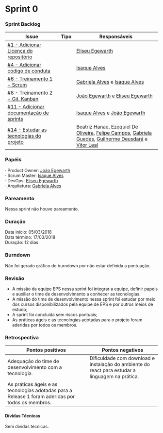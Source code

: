 # Sprint 0

### Sprint Backlog

|Issue|Tipo|Responsáveis|
|---|---|---|
|[#1 - Adicionar Licença do repositório](https://github.com/fga-gpp-mds/AGR-APP-react-native/issues/1)||[Eliseu Egewarth](https://github.com/eliseuegewarth)|
|[#4 - Adicionar código de conduta](https://github.com/fga-gpp-mds/AGR-APP-react-native/issues/4)||[Isaque Alves](https://github.com/alvesisaque)|
|[#6 - Treinamento 1 - Scrum](https://github.com/fga-gpp-mds/AGR-APP-react-native/issues/6)||[Gabriela Alves](https://github.com/gag2502) e [Isaque Alves](https://github.com/alvesisaque)|
|[#8 - Treinamento 2 - Git, Kanban](https://github.com/fga-gpp-mds/AGR-APP-react-native/issues/8)||[João Egewarth](https://github.com/egewarth) e [Eliseu Egewarth](https://github.com/eliseuegewarth)|
|[#11 - Adicionar documentação de sprints](https://github.com/fga-gpp-mds/AGR-APP-react-native/issues/11)||[Isaque Alves](https://github.com/alvesisaque) e [João Egewarth](https://github.com/egewarth)|
|[#14 - Estudar as tecnologias do projeto](https://github.com/fga-gpp-mds/AGR-APP-react-native/issues/14)||[Beatriz Hanae](https://github.com/BeatrizHanae), [Ezequiel De Oliveira](https://github.com/EzequielDeOliveira), [Felipe Campos](https://github.com/fepas), [Gabriela Guedes](https://github.com/gabibguedes), [Guilherme Deusdará](https://github.com/gdeusdara) e [Vitor Leal](https://github.com/vitorl-s)|

### Papéis

· Product Owner: [João Egewarth](https://github.com/egewarth)  
· Scrum Master: [Isaque Alves](https://github.com/alvesisaque)  
· DevOps: [Eliseu Egewarth](https://github.com/eliseuegewarth)  
· Arquitetura: [Gabriela Alves](https://github.com/gag2502)

### Pareamento

Nessa sprint não houve pareamento.

### Duração

Data início: 05/03/2018  
Data término: 17/03/2018  
Duração: 12 dias

### Burndown

Não foi gerado gráfico de burndown por não estar definida a pontuação.


### Revisão

- A missão da equipe EPS nessa sprint foi integrar a equipe, definir papeis e auxiliar o time de desenvolvimento a conhecer as tecnologias.  
- A missão do time de desenvolvimento nessa sprint foi estudar por meio dos cursos disponibilizados pela equipe de EPS e por outros meios de estudo;   
- A sprint foi concluída sem riscos pontuais;  
- As práticas ágeis e as tecnologias adotadas para o projeto foram aderidas por todos os membros.


### Retrospectiva

|Pontos positivos|Pontos negativos|
|---|---|
|Adequação do time de desenvolvimento com a tecnologia. |Dificuldade com download e instalação do ambiente do react para estudar a linguagem na prática.|
|As práticas ágeis e as tecnologias adotadas para a Release 1 foram aderidas por todos os membros.||


#### Dívidas Técnicas

Sem dívidas técnicas.
